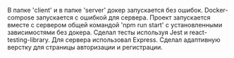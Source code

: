 В папке 'client' и в папке 'server' докер  запускается без ошибок. Docker-compose запускается с ошибкой для сервера. 
Проект запускается вместе с сервером общей командой 'npm run start'  с установленными зависимостями без докера. 
Сделал тесты используя Jest и react-testing-library. Для сервера использовал Express.
Сделал адаптивную верстку для страницы авторизации и регистрации.